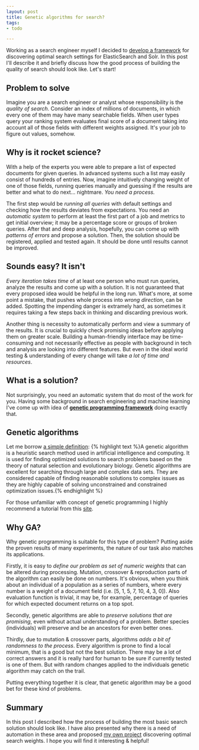```yaml
---
layout: post
title: Genetic algorithms for search? 
tags: 
- todo

---
```


Working as a search engineer myself I decided to [develop a framework](https://github.com/mikolajkania/project-x) for discovering optimal search settings for ElasticSearch and Solr. In this post I'll describe it and briefly discuss how the good process of building the quality of search should look like. Let's start!

<!--excerpt-->

<h2>Problem to solve</h2>

Imagine you are a search engineer or analyst whose responsibility is the *quality of search*. Consider an index of millions of documents, in which every one of them may have many searchable fields. When user types query your ranking system evaluates final score of a document taking into account all of those fields with different weights assigned. It's your job to figure out values, somehow.

<h2>Why is it rocket science?</h2>

With a help of the experts you were able to prepare a list of expected documents for given queries. In advanced systems such a list may easily consist of hundreds of entries. Now, imagine intuitively changing weight of one of those fields, running queries manually and guessing if the results are better and what to do next... nightmare. *You need a process.*  

The first step would be *running all queries* with default settings and checking how the results deviates from expectations. You need an *automatic system* to perform at least the first part of a job and metrics to get initial overview; it may be a percentage score or groups of broken queries. After that and deep analysis, hopefully, you can come up with *patterns of errors* and propose a solution. Then, the solution should be registered, applied and tested again. It should be done until results cannot be improved.  


<h2>Sounds easy? It isn't</h2>

*Every iteration takes time* of at least one person who must run queries, analyze the results and come up with a solution. It is not guaranteed that every proposed idea would be helpful in the long run. What's more, at some point a mistake, that pushes whole process into *wrong direction*, can be added. Spotting the impending danger is extramely hard, as sometimes it requires taking a few steps back in thinking and discarding previous work. 

Another thing is necessity to automatically perform and view a summary of the results. It is crucial to quickly check promising ideas before applying them on greater scale. Building a human-friendly interface may be time-consuming and not necessarily effective as people with background in tech and analysis are looking into different features. But even in the ideal world testing & understanding of every change will take *a lot of time and resources*.   

<h2>What is a solution?</h2>

Not surprisingly, you need an automatic system that do most of the work for you. Having some background in search engineering and machine learning I've come up with idea of **[genetic programming framework](https://github.com/mikolajkania/project-x)** doing exactly that. 

<h2>Genetic algorithms</h2>

Let me borrow [a simple definition](https://www.techopedia.com/definition/17137/genetic-algorithm): 
{% highlight text %}A genetic algorithm is a heuristic search method used in artificial intelligence and computing. It is used for finding optimized solutions to search problems based on the theory of natural selection and evolutionary biology. Genetic algorithms are excellent for searching through large and complex data sets. They are considered capable of finding reasonable solutions to complex issues as they are highly capable of solving unconstrained and constrained optimization issues.{% endhighlight %}

For those unfamiliar with concept of genetic programming I highly recommend a tutorial from this [site](https://www.tutorialspoint.com/genetic_algorithms/genetic_algorithms_quick_guide.htm).

<h2>Why GA?</h2>

Why genetic programming is suitable for this type of problem? Putting aside the proven results of many experiments, the nature of our task also matches its applications.    

Firstly, it is easy to *define our problem as set of numeric weights* that can be altered during processing. Mutation, crossover & reproduction parts of the algorithm can easily be done on numbers. It's obvious, when you think about an individual of a population as a series of numbers, where every number is a weight of a document field (i.e. [5, 1, 5, 7, 10, 4, 3, 0]). Also evaluation function is trivial, it may be, for example, percentage of queries for which expected document returns on a top spot. 

Secondly, genetic algorithms are able to *preserve solutions that are promising*, even without actual understanding of a problem. Better species (individuals) will preserve and be an ancestors for even better ones.

Thirdly, due to mutation & crossover parts, algorithms *adds a bit of randomness to the process*. Every algorithm is prone to find a local minimum, that is a good but not the best solution. There may be a lot of correct answers and it is really hard for human to be sure if currently tested is one of them. But with random changes applied to the individuals genetic algorithm may catch on the trail.

Putting everything together it is clear, that genetic algorithm may be a good bet for these kind of problems.

<h2>Summary</h2>

In this post I described how the process of building the most basic search solution should look like. I have also presented why there is a need of automation in these area and proposed [my own project](https://github.com/mikolajkania/project-x) discovering optimal search weights. I hope you will find it interesting & helpful!